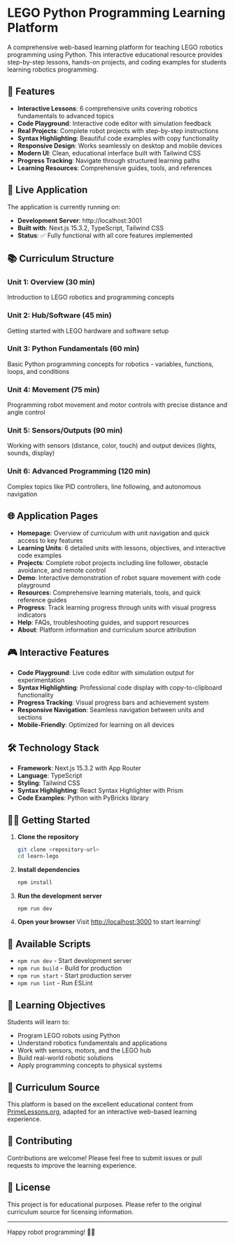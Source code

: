 # LEGO Python Programming Learning Platform

A comprehensive web-based learning platform for teaching LEGO robotics programming using Python. This interactive educational resource provides step-by-step lessons, hands-on projects, and coding examples for students learning robotics programming.

## 🚀 Features

- **Interactive Lessons**: 6 comprehensive units covering robotics fundamentals to advanced topics
- **Code Playground**: Interactive code editor with simulation feedback
- **Real Projects**: Complete robot projects with step-by-step instructions
- **Syntax Highlighting**: Beautiful code examples with copy functionality  
- **Responsive Design**: Works seamlessly on desktop and mobile devices
- **Modern UI**: Clean, educational interface built with Tailwind CSS
- **Progress Tracking**: Navigate through structured learning paths
- **Learning Resources**: Comprehensive guides, tools, and references

## 🎯 Live Application

The application is currently running on:
- **Development Server**: http://localhost:3001
- **Built with**: Next.js 15.3.2, TypeScript, Tailwind CSS
- **Status**: ✅ Fully functional with all core features implemented

## 📚 Curriculum Structure

### Unit 1: Overview (30 min)
Introduction to LEGO robotics and programming concepts

### Unit 2: Hub/Software (45 min)
Getting started with LEGO hardware and software setup

### Unit 3: Python Fundamentals (60 min)
Basic Python programming concepts for robotics - variables, functions, loops, and conditions

### Unit 4: Movement (75 min)
Programming robot movement and motor controls with precise distance and angle control

### Unit 5: Sensors/Outputs (90 min)
Working with sensors (distance, color, touch) and output devices (lights, sounds, display)

### Unit 6: Advanced Programming (120 min)
Complex topics like PID controllers, line following, and autonomous navigation

## 🌐 Application Pages

- **Homepage**: Overview of curriculum with unit navigation and quick access to key features
- **Learning Units**: 6 detailed units with lessons, objectives, and interactive code examples
- **Projects**: Complete robot projects including line follower, obstacle avoidance, and remote control
- **Demo**: Interactive demonstration of robot square movement with code playground
- **Resources**: Comprehensive learning materials, tools, and quick reference guides
- **Progress**: Track learning progress through units with visual progress indicators
- **Help**: FAQs, troubleshooting guides, and support resources
- **About**: Platform information and curriculum source attribution

## 🎮 Interactive Features

- **Code Playground**: Live code editor with simulation output for experimentation
- **Syntax Highlighting**: Professional code display with copy-to-clipboard functionality
- **Progress Tracking**: Visual progress bars and achievement system
- **Responsive Navigation**: Seamless navigation between units and sections
- **Mobile-Friendly**: Optimized for learning on all devices

## 🛠️ Technology Stack

- **Framework**: Next.js 15.3.2 with App Router
- **Language**: TypeScript
- **Styling**: Tailwind CSS
- **Syntax Highlighting**: React Syntax Highlighter with Prism
- **Code Examples**: Python with PyBricks library

## 🏃‍♂️ Getting Started

1. **Clone the repository**
   ```bash
   git clone <repository-url>
   cd learn-lego
   ```

2. **Install dependencies**
   ```bash
   npm install
   ```

3. **Run the development server**
   ```bash
   npm run dev
   ```

4. **Open your browser**
   Visit [http://localhost:3000](http://localhost:3000) to start learning!

## 📱 Available Scripts

- `npm run dev` - Start development server
- `npm run build` - Build for production
- `npm run start` - Start production server
- `npm run lint` - Run ESLint

## 🎯 Learning Objectives

Students will learn to:
- Program LEGO robots using Python
- Understand robotics fundamentals and applications
- Work with sensors, motors, and the LEGO hub
- Build real-world robotic solutions
- Apply programming concepts to physical systems

## 📖 Curriculum Source

This platform is based on the excellent educational content from [PrimeLessons.org](https://primelessons.org/en/PyLessons.html), adapted for an interactive web-based learning experience.

## 🤝 Contributing

Contributions are welcome! Please feel free to submit issues or pull requests to improve the learning experience.

## 📄 License

This project is for educational purposes. Please refer to the original curriculum source for licensing information.

---

Happy robot programming! 🤖✨

